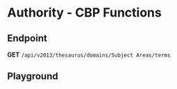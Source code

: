 <script setup>
import "../../../style.css"
import SwaggerUI from "../../../swagger/view/SwaggerUI.vue"
import swaggerJson from "../../../swagger/json/thesaurus.authority.cpb-functions.json";
</script>

# Authority - CBP Functions

## Endpoint

**GET** `/api/v2013/thesaurus/domains/Subject Areas/terms`

<!--@include: ../../../components/common/header-content.md-->


## Playground

<SwaggerUI :swaggerJson="swaggerJson" />